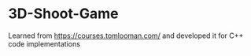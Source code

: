 # 3D-Shoot-Game
Learned from https://courses.tomlooman.com/  and developed it
for C++ code implementations
